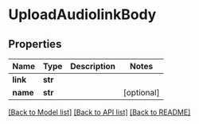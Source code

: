# UploadAudiolinkBody

## Properties
Name | Type | Description | Notes
------------ | ------------- | ------------- | -------------
**link** | **str** |  | 
**name** | **str** |  | [optional] 

[[Back to Model list]](../README.md#documentation-for-models) [[Back to API list]](../README.md#documentation-for-api-endpoints) [[Back to README]](../README.md)

